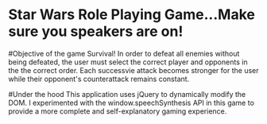 # Star Wars Role Playing Game...Make sure you speakers are on!

#Objective of the game
Survival! In order to defeat all enemies without being defeated, the user must select the correct player and opponents in the the correct order. Each successvie attack becomes stronger for the user while their opponent's counterattack remains constant.

#Under the hood
This application uses jQuery to dynamically modify the DOM. I experimented with the window.speechSynthesis API in this game to provide a more complete and self-explanatory gaming experience.
